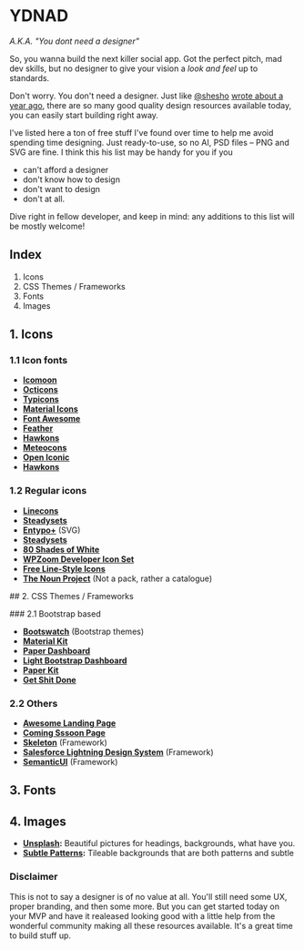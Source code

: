# YDNAD
*A.K.A. "You dont need a designer"*

So, you wanna build the next killer social app. Got the perfect pitch, mad dev skills, but no designer to give your vision a *look and feel* up to standards.

Don't worry. You don't need a designer. Just like [@shesho](http://twitter.com/shesho) [wrote about a year ago](https://uxmag.com/articles/why-web-design-is-dead), there are so many good quality design resources available today, you can easily start building right away.

I've listed here a ton of free stuff I've found over time to help me avoid spending time designing. Just ready-to-use, so no AI, PSD files – PNG and SVG are fine. I think this his list may be handy for you if you
* can't afford a designer
* don't know how to design
* don't want to design
* don't at all.

Dive right in fellow developer, and keep in mind: any additions to this list will be mostly welcome!

## Index
1. Icons
2. CSS Themes / Frameworks
3. Fonts
4. Images

## 1. Icons

### 1.1 Icon fonts
* **[Icomoon](https://icomoon.io/#icons-icomoon)**
* **[Octicons](https://octicons.github.com/)**
* **[Typicons](http://typicons.com/)**
* **[Material Icons](https://design.google.com/icons/)**
* **[Font Awesome](http://fortawesome.github.io/Font-Awesome/)**
* **[Feather](http://colebemis.com/feather/)**
* **[Hawkons](http://hawcons.com/preview/)**
* **[Meteocons](http://www.alessioatzeni.com/meteocons/)**
* **[Open Iconic](https://useiconic.com/open/)**
* **[Hawkons](http://hawcons.com/preview/)**

### 1.2 Regular icons
* **[Linecons](http://designmodo.com/linecons-free/)**
* **[Steadysets](http://steadysets.com/)**
* **[Entypo+](http://www.entypo.com/)** (SVG)
* **[Steadysets](http://steadysets.com/)**
* **[80 Shades of White](https://dribbble.com/shots/928458-80-Shades-of-White-Icons)**
* **[WPZoom Developer Icon Set](http://www.wpzoom.com/wpzoom/new-freebie-wpzoom-developer-icon-set-154-free-icons/)**
* **[Free Line-Style Icons](http://www.elegantthemes.com/blog/freebie-of-the-week/free-line-style-icons)**
* **[The Noun Project](https://thenounproject.com/)** (Not a pack, rather a catalogue)

## 2. CSS Themes / Frameworks

### 2.1 Bootstrap based
* **[Bootswatch](https://bootswatch.com/)** (Bootstrap themes)
* **[Material Kit](http://www.creative-tim.com/product/material-kit)**
* **[Paper Dashboard](http://www.creative-tim.com/product/paper-dashboard)**
* **[Light Bootstrap Dashboard](http://www.creative-tim.com/product/light-bootstrap-dashboard)**
* **[Paper Kit](http://www.creative-tim.com/product/paper-kit)**
* **[Get Shit Done](http://www.creative-tim.com/product/get-shit-done-kit)**

### 2.2 Others
* **[Awesome Landing Page](http://www.creative-tim.com/product/awesome-landing-page)**
* **[Coming Sssoon Page](http://www.creative-tim.com/product/coming-sssoon-page)**
* **[Skeleton](http://getskeleton.com/)** (Framework)
* **[Salesforce Lightning Design System](https://www.lightningdesignsystem.com/)** (Framework)
* **[SemanticUI](http://semantic-ui.com/)** (Framework)
## 3. Fonts

## 4. Images
* **[Unsplash](https://unsplash.com/):** Beautiful pictures for headings, backgrounds, what have you.
* **[Subtle Patterns](http://subtlepatterns.com/):** Tileable backgrounds that are both patterns and subtle


### Disclaimer
This is not to say a designer is of no value at all. You'll still need some UX, proper branding, and then some more. But you can get started today on your MVP and have it realeased looking good with a little help from the wonderful community making all these resources available. It's a great time to build stuff up.
